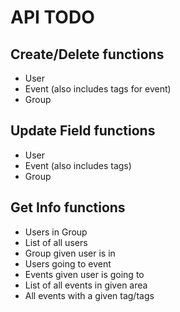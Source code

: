 API TODO
=======

Create/Delete functions
-----------------------
* User
* Event (also includes tags for event)
* Group

Update Field functions
----------------------
* User
* Event (also includes tags)
* Group

Get Info functions
------------------
* Users in Group
* List of all users
* Group given user is in
* Users going to event
* Events given user is going to
* List of all events in given area
* All events with a given tag/tags
